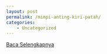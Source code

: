 ```yaml
---
layout: post
permalink: /mimpi-anting-kiri-patah/
categories:
    - Uncategorized
---
```


[Baca Selengkapnya](/10)